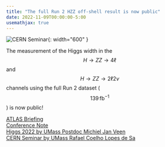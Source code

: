 ```yaml
---
title: "The full Run 2 HZZ off-shell result is now public"
date: 2022-11-09T00:00:00-5:00
usemathjax: true
---
```


![CERN Seminar](http://people.umass.edu/rclsa/images/offshell_seminar.png){: width="600" }

The measurement of the Higgs width in the $$H\to ZZ\to 4\ell$$ and $$H\to ZZ\to 2\ell 2\nu$$ channels using the full Run 2 dataset ($$139\,\text{fb}^{-1}$$) is now public!

[ATLAS Briefing](https://atlas.cern/Updates/Briefing/Higgs-Total-Width)<br>
[Conference Note](https://atlas.web.cern.ch/Atlas/GROUPS/PHYSICS/CONFNOTES/ATLAS-CONF-2022-068/)<br>
[Higgs 2022 by UMass Postdoc Michiel Jan Veen](https://indico.cern.ch/event/1086716/contributions/5058702/)<br>
[CERN Seminar by UMass Rafael Coelho Lopes de Sa](https://indico.cern.ch/event/1187940/)<br>
